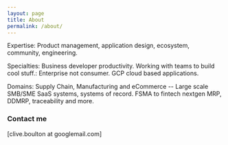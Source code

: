 ```yaml
---
layout: page
title: About
permalink: /about/
---
```


Expertise: Product management, application design, ecosystem, community, engineering.

Specialties: Business developer productivity. Working with teams to build cool stuff.: Enterprise not consumer. GCP cloud based applications.

Domains: Supply Chain, Manufacturing and eCommerce -- Large scale SMB/SME SaaS systems, systems of record. FSMA to fintech nextgen MRP, DDMRP, traceability and more. 

### Contact me

[clive.boulton at googlemail.com]
